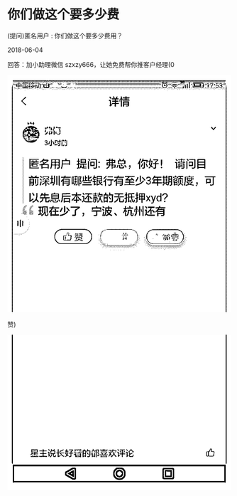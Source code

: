 # 你们做这个要多少费

(提问)匿名用户 : 你们做这个要多少费用？

2018-06-04

回答：加小助理微信 szxzy666，让她免费帮你推客户经理(0

![image](img/Image_140.png)

赞)

![image](img/Image_141.png)